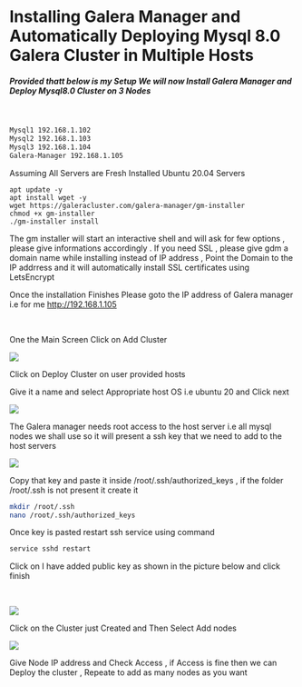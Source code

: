 # Installing Galera Manager and Automatically Deploying Mysql 8.0 Galera Cluster in Multiple Hosts 

##### Provided thatt below is my Setup We will now Install Galera Manager and Deploy Mysql8.0 Cluster on 3 Nodes 
&nbsp;

```sh
Mysql1 192.168.1.102
Mysql2 192.168.1.103
Mysql3 192.168.1.104
Galera-Manager 192.168.1.105
```

Assuming All Servers are Fresh Installed Ubuntu 20.04 Servers 

```
apt update -y
apt install wget -y
wget https://galeracluster.com/galera-manager/gm-installer
chmod +x gm-installer
./gm-installer install
```

The gm installer will start an interactive shell and will ask for few options , please give informations accordingly . If you need SSL , please give gdm a domain name while installing instead of IP address , Point the Domain to the IP addrress and it will automatically install SSL certificates using LetsEncrypt 

Once the installation Finishes Please goto the IP address of Galera manager i.e for me http://192.168.1.105

&nbsp;


One the Main Screen Click on Add Cluster  

![](https://hackmd.io/_uploads/rkudzxA63.png)


Click on Deploy Cluster on user provided hosts 


Give it a name and select Appropriate host OS i.e ubuntu 20 and Click next 


![](https://hackmd.io/_uploads/r1QAfeCph.png)


The Galera manager needs root access to the host server i.e all mysql nodes we shall use so it will present a ssh key that we need to add to the host servers 

![](https://hackmd.io/_uploads/ryYNXx0p3.png)

Copy that key and paste it inside /root/.ssh/authorized_keys  , if the folder /root/.ssh is not present it create it 

```sh
mkdir /root/.ssh
nano /root/.ssh/authorized_keys 
```

Once key is pasted restart  ssh service using command 

```sh
service sshd restart
```

Click on I have added public key as shown in the picture below and click finish 

&nbsp;

![](https://hackmd.io/_uploads/r1_Rml063.png)


Click on the Cluster just Created and Then Select Add nodes 

![](https://hackmd.io/_uploads/r1AENgA62.png)

Give Node IP address and Check Access , if Access is fine then we can Deploy the cluster , Repeate to add as many nodes as you want 
